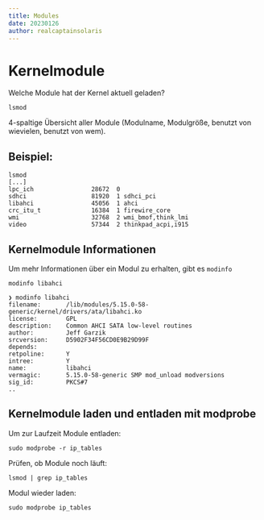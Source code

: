 ```yaml
---
title: Modules 
date: 20230126
author: realcaptainsolaris 
---
```


# Kernelmodule

Welche Module hat der Kernel aktuell geladen?

    lsmod

4-spaltige Übersicht aller Module (Modulname, Modulgröße, benutzt von
wievielen, benutzt von wem).

## Beispiel:

    lsmod
    [...]
    lpc_ich                28672  0
    sdhci                  81920  1 sdhci_pci
    libahci                45056  1 ahci
    crc_itu_t              16384  1 firewire_core
    wmi                    32768  2 wmi_bmof,think_lmi
    video                  57344  2 thinkpad_acpi,i915

## Kernelmodule Informationen
Um mehr Informationen über ein Modul zu erhalten, gibt es `modinfo`
   
    modinfo libahci 

    ❯ modinfo libahci
    filename:       /lib/modules/5.15.0-58-generic/kernel/drivers/ata/libahci.ko
    license:        GPL
    description:    Common AHCI SATA low-level routines
    author:         Jeff Garzik
    srcversion:     D5902F34F56CD0E9B29D99F
    depends:        
    retpoline:      Y
    intree:         Y
    name:           libahci
    vermagic:       5.15.0-58-generic SMP mod_unload modversions 
    sig_id:         PKCS#7
    ..

## Kernelmodule laden und entladen mit modprobe
Um zur Laufzeit Module entladen:
    
    sudo modprobe -r ip_tables
    
Prüfen, ob Module noch läuft:

    lsmod | grep ip_tables

Modul wieder laden:

    sudo modprobe ip_tables
